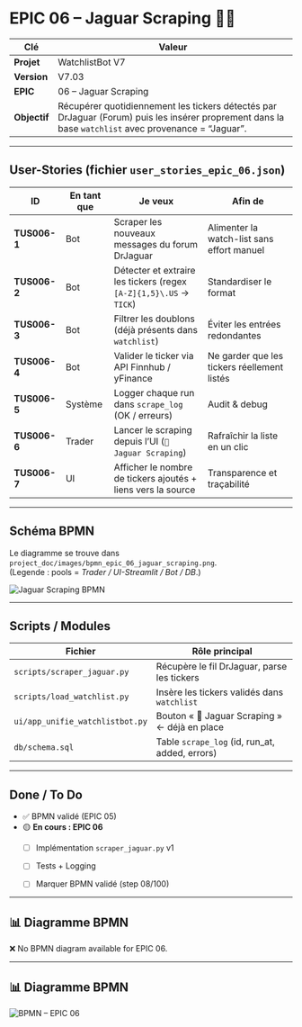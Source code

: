 # EPIC 06 – Jaguar Scraping 📰🤖

| Clé | Valeur |
|-----|--------|
| **Projet** | WatchlistBot V7 |
| **Version** | V7.03 |
| **EPIC** | 06 – Jaguar Scraping |
| **Objectif** | Récupérer quotidiennement les tickers détectés par DrJaguar (Forum) puis les insérer proprement dans la base `watchlist` avec provenance = “Jaguar”. |

---

## User-Stories (fichier `user_stories_epic_06.json`)

| ID | En tant que | Je veux | Afin de |
|----|-------------|--------|---------|
| **TUS006-1** | Bot | Scraper les nouveaux messages du forum DrJaguar | Alimenter la watch-list sans effort manuel |
| **TUS006-2** | Bot | Détecter et extraire les tickers (regex `[A-Z]{1,5}\.US` → `TICK`) | Standardiser le format |
| **TUS006-3** | Bot | Filtrer les doublons (déjà présents dans `watchlist`) | Éviter les entrées redondantes |
| **TUS006-4** | Bot | Valider le ticker via API Finnhub / yFinance | Ne garder que les tickers réellement listés |
| **TUS006-5** | Système | Logger chaque run dans `scrape_log` (OK / erreurs) | Audit & debug |
| **TUS006-6** | Trader | Lancer le scraping depuis l’UI (`🔄 Jaguar Scraping`) | Rafraîchir la liste en un clic |
| **TUS006-7** | UI | Afficher le nombre de tickers ajoutés + liens vers la source | Transparence et traçabilité |

---

## Schéma BPMN

Le diagramme se trouve dans `project_doc/images/bpmn_epic_06_jaguar_scraping.png`.  
(Legende : pools = *Trader / UI-Streamlit / Bot / DB*.)

![Jaguar Scraping BPMN](images/bpmn_epic_06_jaguar_scraping.png)

---

## Scripts / Modules

| Fichier | Rôle principal |
|---------|----------------|
| `scripts/scraper_jaguar.py` | Récupère le fil DrJaguar, parse les tickers |
| `scripts/load_watchlist.py` | Insère les tickers validés dans `watchlist` |
| `ui/app_unifie_watchlistbot.py` | Bouton « 🔄 Jaguar Scraping » ← déjà en place |
| `db/schema.sql` | Table `scrape_log` (id, run_at, added, errors) |

---

## Done / To Do

- ✅ BPMN validé (EPIC 05)
- 🟡 **En cours : EPIC 06**  
  - [ ] Implémentation `scraper_jaguar.py` v1  
  - [ ] Tests + Logging  
  - [ ] Marquer BPMN validé (step 08/100)



---

## 📊 Diagramme BPMN

❌ No BPMN diagram available for EPIC 06.


---

## 📊 Diagramme BPMN

![BPMN – EPIC 06](../images/bpmn_epic_06_jaguar_scraping.png)
